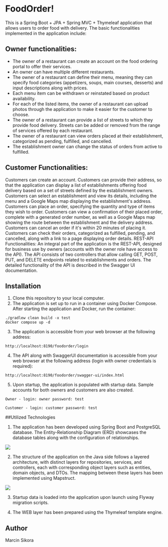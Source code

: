 # FoodOrder!

This is a Spring Boot + JPA + Spring MVC + Thymeleaf application that allows users to order food with delivery. The basic functionalities implemented in the application include:

## Owner functionalities:
- The owner of a restaurant can create an account on the food ordering portal to offer their services.
- An owner can have multiple different restaurants.
- The owner of a restaurant can define their menu, meaning they can specify food categories (appetizers, soups, main courses, desserts) and input descriptions along with prices.
- Each menu item can be withdrawn or reinstated based on product availability.
- For each of the listed items, the owner of a restaurant can upload photos through the application to make it easier for the customer to choose.
- The owner of a restaurant can provide a list of streets to which they provide food delivery. Streets can be added or removed from the range of services offered by each restaurant.
- The owner of a restaurant can view orders placed at their establishment, categorized as pending, fulfilled, and cancelled.
- The establishment owner can change the status of orders from active to fulfilled.

## Customer Functionalities:
Customers can create an account.
Customers can provide their address, so that the application can display a list of establishments offering food delivery based on a set of streets defined by the establishment owners.
Customers can select an establishment and view its details, including the menu and a Google Maps map displaying the establishment's address.
Customers can place an order, specifying the quantity and type of items they wish to order.
Customers can view a confirmation of their placed order, complete with a generated order number, as well as a Google Maps map showing the route between the establishment and the delivery address.
Customers can cancel an order if it's within 20 minutes of placing it.
Customers can check their orders, categorized as fulfilled, pending, and cancelled, along with a link to a page displaying order details.
REST-API Functionalities:
An integral part of the application is the REST-API, designed for business use by owners (accounts with the owner role have access to the API).
The API consists of two controllers that allow calling GET, POST, PUT, and DELETE endpoints related to establishments and orders.
The detailed functionality of the API is described in the Swagger UI documentation.

## Installation
1. Clone this repository to your local computer.
2. The application is set up to run in a container using Docker Compose. After starting the application and Docker, run the container:

```
./gradlew clean build -x test
docker compose up -d
```

3. The application is accessible from your web browser at the following address:
```
http://localhost:8190/foodorder/login
```

4. The API along with SwaggerUI documentation is accessible from your web browser at the following address (login with owner credentials is required):
```
http://localhost:8190/foodorder/swagger-ui/index.html
```
5. Upon startup, the application is populated with startup data. Sample accounts for both owners and customers are also created.
```
Owner - login: owner password: test
```

```
Customer - login: customer password: test
```


##Utilized Technologies
1. The application has been developed using Spring Boot and PostgreSQL database. The Entity-Relationship Diagram (ERD) showcases the database tables along with the configuration of relationships.

![](https://github.com/xavras86/FoodOrder/assets/99759304/f12ac45d-05ce-48f2-ba95-0a57d2fa485a)

2. The structure of the application on the Java side follows a layered architecture, with distinct layers for repositories, services, and controllers, each with corresponding object layers such as entities, domain objects, and DTOs. The mapping between these layers has been implemented using Mapstruct.

![](https://github.com/xavras86/FoodOrder/assets/99759304/2b93f9fb-186c-4301-8ec0-62341c4deaaa)

3. Startup data is loaded into the application upon launch using Flyway migration scripts.

4. The WEB layer has been prepared using the Thymeleaf template engine.


## Author
Marcin Sikora
